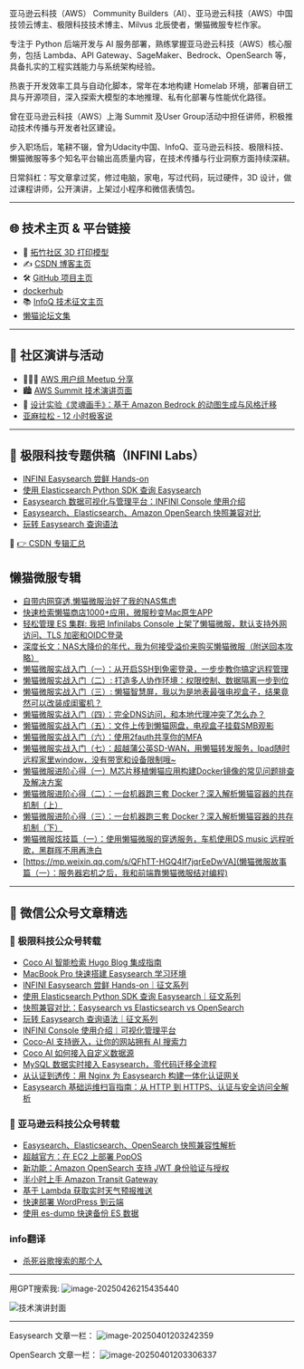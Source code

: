 亚马逊云科技（AWS） Community Builders（AI）、亚马逊云科技（AWS）中国技领云博主、极限科技技术博主、Milvus 北辰使者，懒猫微服专栏作家。

专注于 Python 后端开发与 AI 服务部署，熟练掌握亚马逊云科技（AWS）核心服务，包括 Lambda、API Gateway、SageMaker、Bedrock、OpenSearch 等，具备扎实的工程实践能力与系统架构经验。

热衷于开发效率工具与自动化脚本，常年在本地构建 Homelab 环境，部署自研工具与开源项目，深入探索大模型的本地推理、私有化部署与性能优化路径。

曾在亚马逊云科技（AWS）上海 Summit 及User Group活动中担任讲师，积极推动技术传播与开发者社区建设。

步入职场后，笔耕不辍，曾为Udacity中国、InfoQ、亚马逊云科技、极限科技、懒猫微服等多个知名平台输出高质量内容，在技术传播与行业洞察方面持续深耕。

日常斜杠：写文章拿过奖，修过电脑，家电，写过代码，玩过硬件，3D 设计，做过课程讲师，公开演讲，上架过小程序和微信表情包。

------

## 🌐 技术主页 & 平台链接

- 🎨 [拓竹社区 3D 打印模型](https://makerworld.com.cn/zh/@cloud9/upload)
- ✍️ [CSDN 博客主页](https://blog.csdn.net/weixin_38781498)
- 🛠️ [GitHub 项目主页](https://github.com/Xu-Hardy)
- [dockerhub](https://hub.docker.com/u/cloudsmithy)
- 📚 [InfoQ 技术征文主页](https://www.infoq.cn/u/awscom/)
- [懒猫论坛文集](https://playground.lazycat.cloud/#/user-profile/459/dynamic?routerAction=replace****)

------

## 🎤 社区演讲与活动

- 🧑‍🤝‍🧑 [AWS 用户组 Meetup 分享](https://dev.amazoncloud.cn/activity/activityDetail/meetup?id=6768e9f6ac1c0261e67a8d2a)
- 🏙️ [AWS Summit 技术演讲页面](https://dev.amazoncloud.cn/activity/activityDetail/techtalk?id=66546017b21b48067e5632c5)
- 🎨 [设计实验《灵魂画手》：基于 Amazon Bedrock 的动图生成与风格迁移](https://dev.amazoncloud.cn/experience/cloudlab?id=6711c3da04dffe0cb28f976b)
- [亚麻拉松 - 12 小时极客说](https://www.infoq.cn/article/oFeG5OrUAAaP9jLMIqVO)

------

## 🧪 极限科技专题供稿（INFINI Labs）

- [INFINI Easysearch 尝鲜 Hands-on](https://infinilabs.cn/blog/2024/infini-easysearch-hands-on/)
- [使用 Elasticsearch Python SDK 查询 Easysearch](https://infinilabs.cn/blog/2024/querying-easysearch-using-the-elasticsearch-python-sdk/)
- [Easysearch 数据可视化与管理平台：INFINI Console 使用介绍](https://infinilabs.cn/blog/2024/easysearch-data-visualization-and-management-platform-infini-console-user-guide/)
- [Easysearch、Elasticsearch、Amazon OpenSearch 快照兼容对比](https://infinilabs.cn/blog/2024/comparison-of-snapshot-compatibility-between-easysearch-elasticsearch-and-opensearch/)
- [玩转 Easysearch 查询语法](https://infinilabs.cn/blog/2024/mastering-easysearch-syntax/)

📁 [👉 CSDN 专辑汇总](https://blog.csdn.net/weixin_38781498/category_12715439.html)


## 懒猫微服专辑

- [自带内网穿透,懒猫微服治好了我的NAS焦虑](https://mp.weixin.qq.com/s/4nN5NyYl0m5LS3V4wNhrMA)
- [快速检索懒猫商店1000+应用，微服秒变Mac原生APP](https://mp.weixin.qq.com/s/FmFbblqZlg2ToUymw8sB5g)
- [轻松管理 ES 集群: 我把 Infinilabs Console 上架了懒猫微服，默认支持外网访问、TLS 加密和OIDC登录](https://mp.weixin.qq.com/s/fcUbP3EmtgmlOmZFy9Ix6w)
- [深度长文：NAS大降价的年代，我为何接受溢价来购买懒猫微服（附送回本攻略）](https://mp.weixin.qq.com/s/-5wqOQzbGmRDpA4mtiJ2rw)
- [懒猫微服实战入门（一）：从开启SSH到免密登录，一步步教你搞定远程管理](https://mp.weixin.qq.com/s/n2OS1DH-REi-QbwboQMSNQ)
- [懒猫微服实战入门（二）: 打造多人协作环境：权限控制、数据隔离一步到位](https://mp.weixin.qq.com/s/UIKNhguz1D0RC2cHaZF3vg)
- [懒猫微服实战入门（三）: 懒猫智慧屏，我以为是地表最强电视盒子，结果竟然可以改装成闺蜜机？](https://mp.weixin.qq.com/s/s0FQCznwInn2IKukDL7Zpw)
- [懒猫微服实战入门（四）：完全DNS访问，和本地代理冲突了怎么办？](https://mp.weixin.qq.com/s/VwlgC8VvjiEor-_Lp9AGRA)
- [懒猫微服实战入门（五）：文件上传到懒猫网盘，电视盒子挂载SMB观影](https://mp.weixin.qq.com/s/HZVPwfn8vjMyIYASd-2v_Q)
- [懒猫微服实战入门（六）：使用2fauth共享你的MFA](https://mp.weixin.qq.com/s/BPzhUPn6gOCvZPxLgv6P3w)
- [懒猫微服实战入门（七）：超越蒲公英SD-WAN，用懒猫转发服务，Ipad随时远程家里window，没有带宽和设备限制哦~](https://mp.weixin.qq.com/s/-krtwNjZirPNld3zD5btEA)
- [懒猫微服进阶心得（一）M芯片移植懒猫应用构建Docker镜像的常见问题排查及解决方案](https://mp.weixin.qq.com/s/BlOKc7Je5s0TY45Jluu2YQ)
- [懒猫微服进阶心得（二）：一台机器跑三套 Docker？深入解析懒猫容器的共存机制（上）](https://mp.weixin.qq.com/s/_dXE0CxWvLgA5EX1sIft8Q)
- [懒猫微服进阶心得（三）：一台机器跑三套 Docker？深入解析懒猫容器的共存机制（下）](https://mp.weixin.qq.com/s/QP7g9t9B2AVtAD_6CeFryw)
- [懒猫微服炫技篇（一）：使用懒猫微服的穿透服务，车机使用DS music 远程听歌，黑群晖不用再洗白](https://mp.weixin.qq.com/s/8t8GETGI8XB0M9zTx0BThw)
- [https://mp.weixin.qq.com/s/QFhTT-HGQ4If7jqrEeDwVA](懒猫微服故事篇（一）：服务器宕机之后，我和前端靠懒猫微服结对编程)

------

## 📮 微信公众号文章精选

### 📌 极限科技公众号转载

- [Coco AI 智能检索 Hugo Blog 集成指南](https://mp.weixin.qq.com/s/4uyXHzuxuMHnWWd4UnShSg)
- [MacBook Pro 快速搭建 Easysearch 学习环境](https://mp.weixin.qq.com/s/SwHxXuGOWRgZDONXRVPy-w)
- [INFINI Easysearch 尝鲜 Hands-on｜征文系列](https://mp.weixin.qq.com/s/OLdD3KkgXK5Q4e2RDzMD8Q)
- [使用 Elasticsearch Python SDK 查询 Easysearch｜征文系列](https://mp.weixin.qq.com/s/oZkKLdPVYjN4UQ5Yqv6Mrw)
- [快照兼容对比：Easysearch vs Elasticsearch vs OpenSearch](https://mp.weixin.qq.com/s/eRBc9lkCUAJEL4y8zkz5A)
- [玩转 Easysearch 查询语法｜征文系列](https://mp.weixin.qq.com/s/Ayd-ZlkCw7yssdpD02vYWw)
- [INFINI Console 使用介绍｜可视化管理平台](https://mp.weixin.qq.com/s/4JuN2xFLv8nrtbBiRG3-kw)
- [Coco-AI 支持嵌入，让你的网站拥有 AI 搜索力](https://mp.weixin.qq.com/s/TKRu46c1ippQIP3hOjqTqw)
- [Coco AI 如何接入自定义数据源](https://mp.weixin.qq.com/s/218ozutc8kMmpyZBfKBJPg)
- [MySQL 数据实时接入 Easysearch，零代码迁移全流程](https://mp.weixin.qq.com/s/YaB6fpqbLBhLQOzfpCUiGQ)
- [从认证到透传：用 Nginx 为 Easysearch 构建一体化认证网关](https://mp.weixin.qq.com/s/NdXtEMM3mshyn-Au-3Zeyg)
- [Easysearch 基础运维扫盲指南：从 HTTP 到 HTTPS、认证与安全访问全解析](https://mp.weixin.qq.com/s/HR7E7HAfS4ntpSkD_r5_Zw)


### 📌 亚马逊云科技公众号转载

- [Easysearch、Elasticsearch、OpenSearch 快照兼容性解析](https://mp.weixin.qq.com/s/KKOHxl_Ubi7FgthExm7Gbg)
- [超越官方：在 EC2 上部署 PopOS](https://mp.weixin.qq.com/s/H4h1Zin4csNbx7x7_RjdDA)
- [新功能：Amazon OpenSearch 支持 JWT 身份验证与授权](https://mp.weixin.qq.com/s/5ykxtmEruJkuy_x_5GhBng)
- [半小时上手 Amazon Transit Gateway](https://mp.weixin.qq.com/s/ekHW2kgowOAbl0o6i3kuHQ)
- [基于 Lambda 获取实时天气预报推送](https://mp.weixin.qq.com/s/e1X1xJfIyzoS-4LPLkEgBQ)
- [快速部署 WordPress 到云端](https://mp.weixin.qq.com/s/Ncp5iBHc-9Jsrd_MX8uCPQ)
- [使用 es-dump 快速备份 ES 数据](https://mp.weixin.qq.com/s/wHthVxwoqyWWz6aUpuaCWw)
### info翻译

- [杀死谷歌搜索的那个人](https://www.infoq.cn/article/5uQIKhvWhuIAD5OiI52R)
------
用GPT搜索我:
![image-20250426215435440](https://raw.githubusercontent.com/cloudsmithy/picgo-imh/master/image-20250426215435440.png)

![技术演讲封面](https://raw.githubusercontent.com/Xu-Hardy/picgo-imh/master/image-20250401143152394.png)

------
Easysearch  文章一栏：
![image-20250401203242359](https://raw.githubusercontent.com/Xu-Hardy/picgo-imh/master/image-20250401203242359.png)

OpenSearch 文章一栏：
![image-20250401203306337](https://raw.githubusercontent.com/Xu-Hardy/picgo-imh/master/image-20250401203306337.png)

